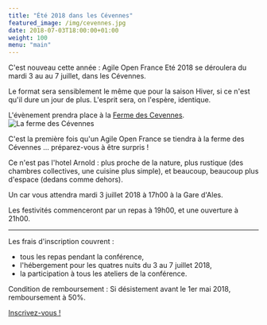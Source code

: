 ```yaml
---
title: "Été 2018 dans les Cévennes"
featured_image: /img/cevennes.jpg
date: 2018-07-03T18:00:00+01:00
weight: 100
menu: "main"
---
```


C'est nouveau cette année : Agile Open France Eté 2018 se déroulera du mardi 3 au au 7 juillet, dans les Cévennes.

<!--more--> 

Le format sera sensiblement le même que pour la saison Hiver, si ce n'est qu'il dure un jour de plus. L'esprit sera, on l'espère, identique.

L'évènement prendra place à la [Ferme des Cevennes](http://www.lafermedescevennes.com/).
![La ferme des Cévennes](/img/ferme.jpg)

C'est la première fois qu'un Agile Open France se tiendra à la ferme des Cévennes ... préparez-vous à être surpris !

Ce n'est pas l'hotel Arnold : plus proche de la nature, plus rustique (des chambres collectives, une cuisine plus simple), et beaucoup, beaucoup plus d'espace (dedans comme dehors).

Un car vous attendra mardi 3 juillet 2018 à 17h00 à la Gare d'Ales.

Les festivités commenceront par un repas à 19h00, et une ouverture à 21h00.

----

Les frais d'inscription couvrent :

- tous les repas pendant la conférence,
- l'hébergement pour les quatres nuits du 3 au 7 juillet 2018,
- la participation à tous les ateliers de la conférence.

Condition de remboursement : Si désistement avant le 1er mai 2018, remboursement à 50%.

[Inscrivez-vous !](/inscription)
